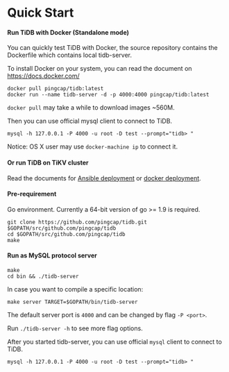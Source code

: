 # Quick Start

#### Run TiDB with Docker (Standalone mode)

You can quickly test TiDB with Docker, the source repository contains the Dockerfile which contains local tidb-server.

To install Docker on your system, you can read the document on https://docs.docker.com/

```
docker pull pingcap/tidb:latest
docker run --name tidb-server -d -p 4000:4000 pingcap/tidb:latest
```

`docker pull` may take a while to download images ~560M.

Then you can use official mysql client to connect to TiDB.

```
mysql -h 127.0.0.1 -P 4000 -u root -D test --prompt="tidb> "  
```

Notice: OS X user may use `docker-machine ip` to connect it.

#### __Or run TiDB on TiKV cluster__ 

Read the documents for [Ansible deployment](https://github.com/pingcap/docs/blob/master/op-guide/ansible-deployment.md) or [docker deployment](https://github.com/pingcap/docs/blob/master/op-guide/docker-deployment.md).

#### __Pre-requirement__

Go environment. Currently a 64-bit version of go >= 1.9 is required.
```
git clone https://github.com/pingcap/tidb.git $GOPATH/src/github.com/pingcap/tidb
cd $GOPATH/src/github.com/pingcap/tidb
make
```

#### __Run as MySQL protocol server__

```
make
cd bin && ./tidb-server
```

In case you want to compile a specific location:

```
make server TARGET=$GOPATH/bin/tidb-server
```

The default server port is `4000` and can be changed by flag `-P <port>`.

Run `./tidb-server -h` to see more flag options.

After you started tidb-server, you can use official `mysql` client to connect to TiDB.

```
mysql -h 127.0.0.1 -P 4000 -u root -D test --prompt="tidb> " 
```

